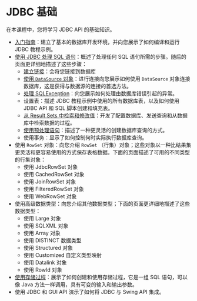 # JDBC 基础

在本课程中，您将学习 JDBC API 的基础知识。

- [入门指南](./gettingstarted.md)：建立了基本的数据库开发环境，并向您展示了如何编译和运行 JDBC 教程示例。
- [使用 JDBC 处理 SQL 语句](./processingsqlstatements.md)：概述了处理任何 SQL 语句所需的步骤。随后的页面更详细地描述了这些步骤：
  - [建立链接](./connecting.md)：会将您链接到数据库
  - [使用 `DataSource` 对象](./sqldatasources.md)：进行连接向您展示如何使用 `DataSource` 对象连接数据库，这是获得与数据源的连接的首选方法。
  - [处理 SQLException](./sqlexception.md)：向您展示如何处理由数据库错误引起的异常。
  - 设置表：描述 JDBC 教程示例中使用的所有数据库表，以及如何使用 JDBC API 和 SQL 脚本创建和填充表。
  -  [从 Result Sets 中检索和修改值](./retrieving.md)：开发了配置数据库、发送查询和从数据库中检索数据的过程。
  - [使用预处理语句](./prepared.md)：描述了一种更灵活的创建数据库查询的方式。
  - 使用事务：显示了如何控制何时实际执行数据库查询。
- 使用 `RowSet` 对象：向您介绍  `RowSet` （行集）对象；这些对象以一种比结果集更灵活和更容易使用的方式保存表格数据。下面的页面描述了可用的不同类型的行集对象：
  - 使用 JdbcRowSet  对象
  - 使用 CachedRowSet 对象
  - 使用 JoinRowSet  对象
  - 使用 FilteredRowSet 对象
  - 使用 WebRowSet  对象
- 使用高级数据类型：向您介绍其他数据类型；下面的页面更详细地描述了这些数据类型：
  - 使用 Large 对象
  - 使用 SQLXML 对象
  - 使用 Array  对象
  - 使用 DISTINCT  数据类型
  - 使用 Structured 对象
  - 使用 Customized 自定义类型映射
  - 使用 Datalink 对象
  - 使用 RowId 对象
- [使用存储过程](./storedprocedures.md)：展示了如何创建和使用存储过程，它是一组 SQL 语句，可以像 Java 方法一样调用，具有可变的输入和输出参数。
- 使用 JDBC 和 GUI API 演示了如何将 JDBC 与 Swing API 集成。